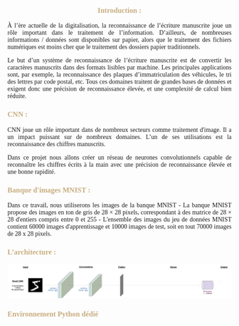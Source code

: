 <b><h3 style="text-align:center ;  font-family: 'Times New Roman', Times, serif ; color: #C8AD7F" > Introduction :</h3></b>
<p style="font-family: 'Times New Roman'; text-align:justify">
À l’ère actuelle de la digitalisation, la reconnaissance de l’écriture manuscrite joue un rôle important dans le traitement de l’information. D’ailleurs, de nombreuses informations / données sont disponibles sur papier, alors que le traitement des fichiers numériques est moins cher que le traitement des dossiers papier traditionnels.
</p>
<p style="font-family: 'Times New Roman'; text-align:justify">
Le but d’un système de reconnaissance de l’écriture manuscrite est de convertir les caractères manuscrits dans des formats lisibles par machine. Les principales applications sont, par exemple, la reconnaissance des plaques d’immatriculation des véhicules, le tri des lettres par code postal, etc. Tous ces domaines traitent de grandes bases de données et exigent donc une précision de reconnaissance élevée, et une complexité de calcul bien réduite.
</p>

<b><h3 style="text-align:left ;  font-family: 'Times New Roman', Times, serif ; color: #C8AD7F" > CNN :</h3></b>
<p style="font-family: 'Times New Roman'; text-align:justify">
CNN joue un rôle important dans de nombreux secteurs comme traitement d'image. Il a un impact puissant sur de nombreux domaines. L’un de ses utilisations est la reconnaissance des chiffres manuscrits.</p>
<p style="font-family: 'Times New Roman'; text-align:justify">
Dans ce projet nous allons créer un réseau de neurones convolutionnels capable de reconnaître les chiffres écrits à la main avec une précision de reconnaissance élevée et une bonne rapidité.</p>

<b><h3 style="text-align:left ;  font-family: 'Times New Roman', Times, serif ; color: #C8AD7F" >Banque d'images MNIST :</h3></b>


<p style="font-family: 'Times New Roman'; text-align:justify">
Dans ce travail, nous utiliserons les images de la banque MNIST
- La banque MNIST propose des images en ton de gris de 28 × 28 pixels, correspondant à des matrice de 28 × 28 d'entiers compris entre 0 et 255
- L'ensemble des images du jeu de données MNIST contient 60000 images d'apprentissage et 10000 images de test, soit en tout 70000 images de 28 x 28 pixels.
</p>

<b><h3 style="text-align:left ;  font-family: 'Times New Roman', Times, serif ; color: #C8AD7F" >L’architecture :</h3></b>


<p style="text-align:center; font-style:italic; font-size=xx-small">
    <img src="./img.png"> 
    
</p>

<b><h3 style="text-align:left ;  font-family: 'Times New Roman', Times, serif ; color: #C8AD7F" >Environnement Python dédié</h3></b>


